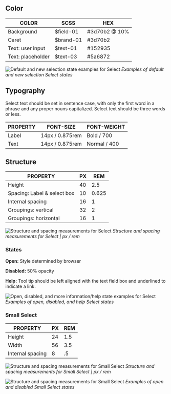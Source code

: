 ## Color
| COLOR             | SCSS          | HEX      |
|-------------------|---------------|-----------|
| Background        | $field-01     | #3d70b2 @ 10% |
| Caret             | $brand-01     | #3d70b2   |
| Text: user input  | $text-01      | #152935   |
| Text: placeholder | $text-03      | #5a6872   |


![Default and new selection state examples for Select](images/select-style-1.png)
_Examples of default and new selection Select states_

## Typography
Select text should be set in sentence case, with only the first word in a phrase and any proper nouns capitalized. Select text should be three words or less.

| PROPERTY | FONT-SIZE       | FONT-WEIGHT  |
|----------|-----------------|--------------|
| Label    | 14px / 0.875rem | Bold / 700   |
| Text     | 14px / 0.875rem | Normal / 400 |


## Structure

| PROPERTY                    | PX | REM   |
|-----------------------------|----|-------|
| Height                      | 40 | 2.5   |
| Spacing: Label & select box | 10 | 0.625 |
| Internal spacing            | 16 | 1     |
| Groupings: vertical         | 32 | 2     |
| Groupings: horizontal       | 16 | 1     |

![Structure and spacing measurements for Select](images/select-style-2.png)
_Structure and spacing measurements for Select | px / rem_

### States
**Open:** Style determined by browser

**Disabled:** 50% opacity

**Help:** Tool tip should be left aligned with the text field box and underlined to indicate a link.

![Open, disabled, and more information/help state examples for Select](images/select-style-3.png)
_Examples of open, disabled, and help Select states_


### Small Select

| PROPERTY                    | PX | REM   |
|-----------------------------|----|-------|
| Height                      | 24 | 1.5   |
| Width                       | 56 | 3.5   |
| Internal spacing            | 8  | .5    |

![Structure and spacing measurements for Small Select](images/select-style-4.png)
_Structure and spacing measurements for Small Select | px / rem_

![Structure and spacing measurements for Small Select](images/select-style-5.png)
_Examples of open and disabled Small Select states_

